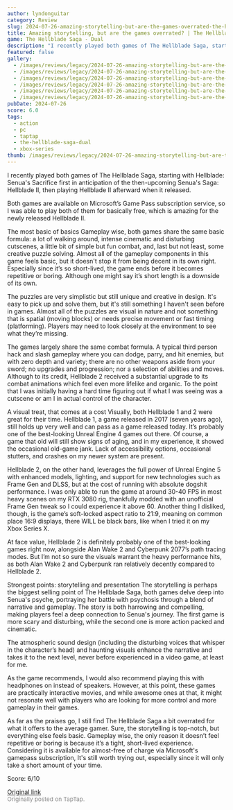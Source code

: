 ```yaml
---
author: lyndonguitar
category: Review
slug: 2024-07-26-amazing-storytelling-but-are-the-games-overrated-the-hellblade-saga-dual-review
title: Amazing storytelling, but are the games overrated? | The Hellblade Saga - Dual Review
game: The Hellblade Saga - Dual
description: "I recently played both games of The Hellblade Saga, starting with Hellblade: Senua's Sacrifice first in anticipation of the then-upcoming Senua's Saga: Hellblade II, then playing Hellblade II afterward when it released."
featured: false
gallery:
  - /images/reviews/legacy/2024-07-26-amazing-storytelling-but-are-the-games-overrated--the-hellblade-saga---dual-review-0.avif
  - /images/reviews/legacy/2024-07-26-amazing-storytelling-but-are-the-games-overrated--the-hellblade-saga---dual-review-1.avif
  - /images/reviews/legacy/2024-07-26-amazing-storytelling-but-are-the-games-overrated--the-hellblade-saga---dual-review-2.avif
  - /images/reviews/legacy/2024-07-26-amazing-storytelling-but-are-the-games-overrated--the-hellblade-saga---dual-review-3.avif
  - /images/reviews/legacy/2024-07-26-amazing-storytelling-but-are-the-games-overrated--the-hellblade-saga---dual-review-4.avif
  - /images/reviews/legacy/2024-07-26-amazing-storytelling-but-are-the-games-overrated--the-hellblade-saga---dual-review-5.avif
pubDate: 2024-07-26
score: 6.0
tags:
  - action
  - pc
  - taptap
  - the-hellblade-saga-dual
  - xbox-series
thumb: /images/reviews/legacy/2024-07-26-amazing-storytelling-but-are-the-games-overrated--the-hellblade-saga---dual-review-0.avif
---
```


I recently played both games of The Hellblade Saga, starting with Hellblade: Senua's Sacrifice first in anticipation of the then-upcoming Senua's Saga: Hellblade II, then playing Hellblade II afterward when it released.

Both games are available on Microsoft’s Game Pass subscription service, so I was able to play both of them for basically free, which is amazing for the newly released Hellblade II.

The most basic of basics
Gameplay wise, both games share the same basic formula: a lot of walking around, intense cinematic and disturbing cutscenes, a little bit of simple but fun combat, and, last but not least, some creative puzzle solving. Almost all of the gameplay components in this game feels basic, but it doesn't stop it from being decent in its own right. Especially since it’s so short-lived, the game ends before it becomes repetitive or boring. Although one might say it’s short length is a downside of its own.

The puzzles are very simplistic but still unique and creative in design. It's easy to pick up and solve them, but it's still something I haven't seen before in games. Almost all of the puzzles are visual in nature and not something that is spatial (moving blocks) or needs precise movement or fast timing (platforming). Players may need to look closely at the environment to see what they’re missing.

The games largely share the same combat formula. A typical third person hack and slash gameplay where you can dodge, parry, and hit enemies, but with zero depth and variety; there are no other weapons aside from your sword; no upgrades and progression; nor a selection of abilities and moves. Although to its credit, Hellblade 2 received a substantial upgrade to its combat animations which feel even more lifelike and organic. To the point that I was initially having a hard time figuring out if what I was seeing was a cutscene or am I in actual control of the character.

A visual treat, that comes at a cost
Visually, both Hellblade 1 and 2 were great for their time. Hellblade 1, a game released in 2017 (seven years ago), still holds up very well and can pass as a game released today. It’s probably one of the best-looking Unreal Engine 4 games out there. Of course, a game that old will still show signs of aging, and in my experience, it showed the occasional old-game jank. Lack of accessibility options, occasional stutters, and crashes on my newer system are present.

Hellblade 2, on the other hand, leverages the full power of Unreal Engine 5 with enhanced models, lighting, and support for new technologies such as Frame Gen and DLSS, but at the cost of running with absolute dogshit performance. I was only able to run the game at around 30-40 FPS in most heavy scenes on my RTX 3080 rig, thankfully modded with an unofficial Frame Gen tweak so I could experience it above 60. Another thing I disliked, though, is the game’s soft-locked aspect ratio to 21:9, meaning on common place 16:9 displays, there WILL be black bars, like when I tried it on my Xbox Series X.

At face value, Hellblade 2 is definitely probably one of the best-looking games right now, alongside Alan Wake 2 and Cyberpunk 2077’s path tracing modes. But I’m not so sure the visuals warrant the heavy performance hits, as both Alan Wake 2 and Cyberpunk ran relatively decently compared to Hellblade 2.

Strongest points: storytelling and presentation
The storytelling is perhaps the biggest selling point of The Hellblade Saga, both  games delve deep into Senua's psyche, portraying her battle with psychosis through a blend of narrative and gameplay. The story is both harrowing and compelling, making players feel a deep connection to Senua's journey. The first game is more scary and disturbing, while the second one is more action packed and cinematic.

The atmospheric sound design (including the disturbing voices that whisper in the character’s head) and haunting visuals enhance the narrative and takes it to the next level, never before experienced in a video game, at least for me.

As the game recommends, I would also recommend playing this with headphones on instead of speakers. However, at this point, these games are practically interactive movies, and while awesome ones at that, it might not resonate well with players who are looking for more control and more gameplay in their games.

As far as the praises go, I still find The Hellblade Saga a bit overrated for what it offers to the average gamer. Sure, the storytelling is top-notch, but everything else feels basic. Gameplay wise, the only reason it doesn’t feel repetitive or boring is because it’s a tight, short-lived experience. Considering it is available for almost-free of charge via Microsoft's gamepass subscription, It's still worth trying out, especially since it will only take a short amount of your time.

Score: 6/10

[Original link](https://www.taptap.io/post/7894411)<br><span style="font-size: 0.95em; color: #888;">Originally posted on TapTap.</span>